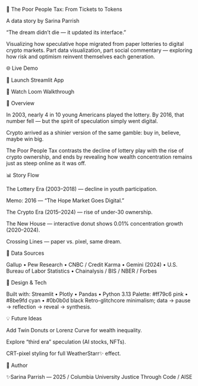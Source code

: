 🎰 The Poor People Tax: From Tickets to Tokens

A data story by Sarina Parrish

“The dream didn’t die — it updated its interface.”

Visualizing how speculative hope migrated from paper lotteries to digital crypto markets.
Part data visualization, part social commentary — exploring how risk and optimism reinvent themselves each generation.

🌐 Live Demo

🌟 Launch Streamlit App

🎥 Watch Loom Walkthrough

🧠 Overview

In 2003, nearly 4 in 10 young Americans played the lottery.
By 2016, that number fell — but the spirit of speculation simply went digital.

Crypto arrived as a shinier version of the same gamble:
buy in, believe, maybe win big.

The Poor People Tax contrasts the decline of lottery play with the rise of crypto ownership,
and ends by revealing how wealth concentration remains just as steep online as it was off.

📊 Story Flow

The Lottery Era (2003–2018) — decline in youth participation.

Memo: 2016 — “The Hope Market Goes Digital.”

The Crypto Era (2015–2024) — rise of under-30 ownership.

The New House — interactive donut shows 0.01% concentration growth (2020–2024).

Crossing Lines — paper vs. pixel, same dream.

🪩 Data Sources

Gallup • Pew Research • CNBC / Credit Karma • Gemini (2024) •
U.S. Bureau of Labor Statistics • Chainalysis / BIS / NBER / Forbes

🎨 Design & Tech

Built with: Streamlit • Plotly • Pandas • Python 3.13
Palette: #ff79c6 pink • #8be9fd cyan • #0b0b0d black
Retro-glitchcore minimalism; data → pause → reflection → reveal → synthesis.

💡 Future Ideas

Add Twin Donuts or Lorenz Curve for wealth inequality.

Explore “third era” speculation (AI stocks, NFTs).

CRT-pixel styling for full WeatherStarr✨ effect.

💬 Author

✨Sarina Parrish — 2025 / Columbia University Justice Through Code / AISE